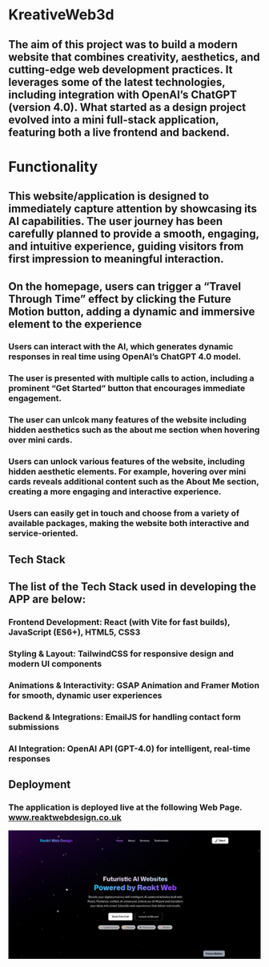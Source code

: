 # KreativeWeb3d

## The aim of this project was to build a modern website that combines creativity, aesthetics, and cutting-edge web development practices. It leverages some of the latest technologies, including integration with OpenAI’s ChatGPT (version 4.0). What started as a design project evolved into a mini full-stack application, featuring both a live frontend and backend.

# Functionality

## This website/application is designed to immediately capture attention by showcasing its AI capabilities. The user journey has been carefully planned to provide a smooth, engaging, and intuitive experience, guiding visitors from first impression to meaningful interaction.

## On the homepage, users can trigger a “Travel Through Time” effect by clicking the Future Motion button, adding a dynamic and immersive element to the experience
### Users can interact with the AI, which generates dynamic responses in real time using OpenAI’s ChatGPT 4.0 model.
### The user is presented with multiple calls to action, including a prominent “Get Started” button that encourages immediate engagement.
### The user can unlcok many features of the website including hidden aesthetics such as the about me section when hovering over mini cards.
### Users can unlock various features of the website, including hidden aesthetic elements. For example, hovering over mini cards reveals additional content such as the About Me section, creating a more engaging and interactive experience.
### Users can easily get in touch and choose from a variety of available packages, making the website both interactive and service-oriented.

## Tech Stack
## The list of the Tech Stack used in developing the APP are below:

### Frontend Development: React (with Vite for fast builds), JavaScript (ES6+), HTML5, CSS3
### Styling & Layout: TailwindCSS for responsive design and modern UI components
### Animations & Interactivity: GSAP Animation and Framer Motion for smooth, dynamic user experiences
### Backend & Integrations: EmailJS for handling contact form submissions
### AI Integration: OpenAI API (GPT-4.0) for intelligent, real-time responses



## Deployment
### The application is deployed live at the following Web Page. www.reaktwebdesign.co.uk
![Reak Web Design](ReaktWebDesignLandingPage.png)
